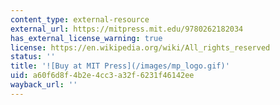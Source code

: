 ```yaml
---
content_type: external-resource
external_url: https://mitpress.mit.edu/9780262182034
has_external_license_warning: true
license: https://en.wikipedia.org/wiki/All_rights_reserved
status: ''
title: '![Buy at MIT Press](/images/mp_logo.gif)'
uid: a60f6d8f-4b2e-4cc3-a32f-6231f46142ee
wayback_url: ''
---
```

